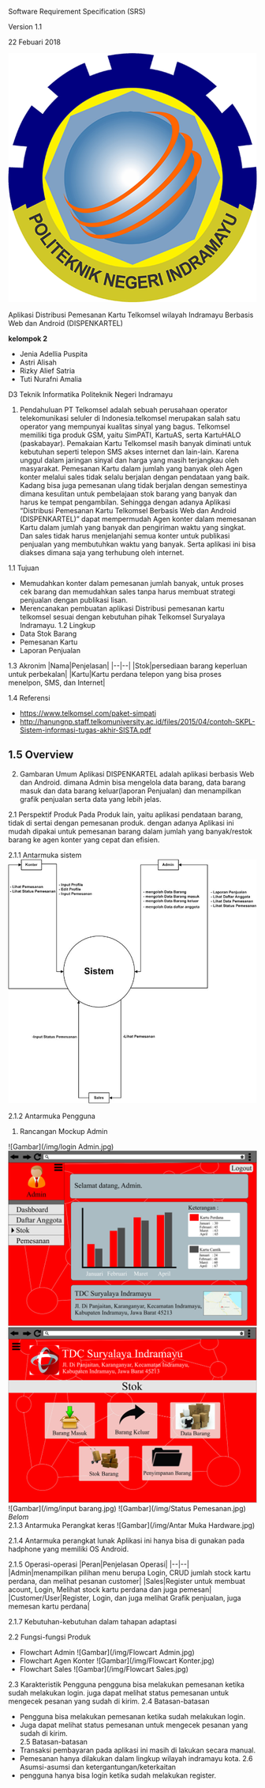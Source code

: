 Software Requirement Specification (SRS)

Version 1.1

22 Febuari 2018

![Gambar](/img/POLINDRA.png)


Aplikasi Distribusi Pemesanan Kartu Telkomsel wilayah Indramayu Berbasis Web dan Android (DISPENKARTEL)

**kelompok 2**

- Jenia Adellia Puspita
- Astri Alisah
- Rizky Alief Satria
- Tuti Nurafni Amalia

D3 Teknik Informatika
Politeknik Negeri Indramayu


1. Pendahuluan
PT Telkomsel adalah sebuah perusahaan operator telekomunikasi seluler di Indonesia.telkomsel merupakan salah satu operator yang mempunyai kualitas sinyal yang bagus. Telkomsel memiliki tiga produk GSM, yaitu SimPATI, KartuAS, serta KartuHALO (paskabayar).
Pemakaian Kartu Telkomsel masih banyak diminati untuk kebutuhan seperti telepon SMS akses internet dan lain-lain. Karena unggul dalam jaringan sinyal dan harga yang masih terjangkau oleh masyarakat.
Pemesanan Kartu dalam jumlah yang banyak oleh Agen konter melalui sales tidak selalu berjalan dengan pendataan yang baik. Kadang bisa juga pemesanan ulang tidak berjalan dengan semestinya dimana kesulitan untuk pembelajaan stok barang yang banyak dan harus ke tempat pengambilan. Sehingga dengan adanya Aplikasi “Distribusi Pemesanan Kartu Telkomsel Berbasis Web dan Android (DISPENKARTEL)” dapat mempermudah Agen konter dalam memesanan Kartu dalam jumlah yang banyak dan pengiriman waktu yang singkat. Dan sales tidak harus menjelanjahi semua konter untuk publikasi penjualan yang membutuhkan waktu yang banyak. Serta aplikasi ini bisa diakses dimana saja yang terhubung oleh internet.
 
1.1 Tujuan
- Memudahkan konter dalam pemesanan jumlah banyak, untuk proses cek barang dan memudahkan sales tanpa harus membuat strategi penjualan dengan publikasi lisan.
- Merencanakan pembuatan aplikasi Distribusi pemesanan kartu telkomsel sesuai dengan kebutuhan pihak Telkomsel Suryalaya Indramayu.
1.2 Lingkup
- Data Stok Barang
- Pemesanan Kartu
- Laporan Penjualan

1.3 Akronim
|Nama|Penjelasan|
|--|--|
|Stok|persediaan barang keperluan untuk perbekalan|
|Kartu|Kartu perdana telepon yang bisa proses menelpon, SMS, dan Internet|

1.4 Referensi
- https://www.telkomsel.com/paket-simpati
- http://hanungnp.staff.telkomuniversity.ac.id/files/2015/04/contoh-SKPL-Sistem-informasi-tugas-akhir-SISTA.pdf


1.5 Overview
-
2. Gambaran Umum
Aplikasi DISPENKARTEL adalah aplikasi berbasis Web dan Android. dimana Admin bisa mengelola data barang, data barang masuk dan data barang keluar(laporan Penjualan) dan menampilkan grafik penjualan serta data yang lebih jelas.
		
2.1 Perspektif Produk
Pada Produk lain, yaitu aplikasi pendataan barang, tidak di sertai dengan pemesanan produk.
dengan adanya Aplikasi ini mudah dipakai untuk pemesanan barang dalam jumlah yang banyak/restok barang ke agen konter yang cepat dan efisien.

2.1.1 Antarmuka sistem
![Gambar](/img/DFD.jpg)

2.1.2 Antarmuka Pengguna

1. Rancangan Mockup Admin

![Gambar](/img/login Admin.jpg)
![Gambar](/img/HalamanUtamaAdmin.jpg)  		
![Gambar](/img/Stok.jpg)
![Gambar](/img/input barang.jpg)
![Gambar](/img/Status Pemesanan.jpg)
	*Belom*	  		
2.1.3 Antarmuka Perangkat keras
![Gambar](/img/Antar Muka Hardware.jpg)	

2.1.4 Antarmuka perangkat lunak
Aplikasi ini hanya bisa di gunakan pada hadphone yang memiliki OS Android.

2.1.5 Operasi-operasi 
|Peran|Penjelasan Operasi|
|--|--|
|Admin|menampilkan pilihan menu berupa Login, CRUD jumlah stock kartu perdana, dan melihat pesanan customer|
|Sales|Register untuk membuat acount, Login, Melihat stock kartu perdana dan juga pemesan|
|Customer/User|Register, Login, dan juga melihat Grafik penjualan, juga memesan kartu perdana|

2.1.7 Kebutuhan-kebutuhan dalam tahapan adaptasi 

2.2 Fungsi-fungsi Produk 
- Flowchart Admin
![Gambar](/img/Flowcart Admin.jpg)
- Flowchart Agen Konter
![Gambar](/img/Flowcart Konter.jpg)
- Flowchart Sales
![Gambar](/img/Flowcart Sales.jpg)

2.3 Karakteristik Pengguna
pengguna bisa melakukan pemesanan ketika sudah melakukan login.
juga dapat melihat status pemesanan untuk mengecek pesanan yang sudah di kirim.
2.4 Batasan-batasan 

- Pengguna bisa melakukan pemesanan ketika sudah melakukan login.
- Juga dapat melihat status pemesanan untuk mengecek pesanan yang sudah di kirim.  
2.5 Batasan-batasan 
- Transaksi pembayaran pada aplikasi  ini masih di lakukan secara manual.
- Pemesanan hanya dilakukan dalam lingkup wilayah indramayu kota.
2.6 Asumsi-asumsi dan ketergantungan/keterkaitan 
- pengguna hanya bisa login ketika sudah melakukan register.
